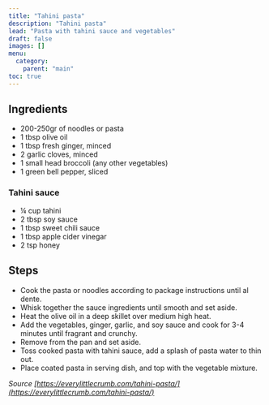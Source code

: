 ```yaml
---
title: "Tahini pasta"
description: "Tahini pasta"
lead: "Pasta with tahini sauce and vegetables"
draft: false
images: []
menu:
  category:
    parent: "main"
toc: true
---
```


## Ingredients


- 200-250gr of noodles or pasta
- 1 tbsp olive oil
- 1 tbsp fresh ginger, minced
- 2 garlic cloves, minced
- 1 small head broccoli (any other vegetables)
- 1 green bell pepper, sliced

### Tahini sauce

- ¼ cup tahini
- 2 tbsp soy sauce
- 1 tbsp sweet chili sauce
- 1 tbsp apple cider vinegar
- 2 tsp honey

## Steps

- Cook the pasta or noodles according to package instructions until al dente.
- Whisk together the sauce ingredients until smooth and set aside.
- Heat the olive oil in a deep skillet over medium high heat.
- Add the vegetables, ginger, garlic, and soy sauce and cook for 3-4 minutes until fragrant and crunchy.
- Remove from the pan and set aside.
- Toss cooked pasta with tahini sauce, add a splash of pasta water to thin out.
- Place coated pasta in serving dish, and top with the vegetable mixture.

*Source [https://everylittlecrumb.com/tahini-pasta/](https://everylittlecrumb.com/tahini-pasta/)*
